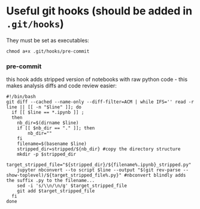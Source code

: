 # Useful git hooks (should be added in `.git/hooks`)

They must be set as executables:

```
chmod a+x .git/hooks/pre-commit
```

### pre-commit

this hook adds stripped version of notebooks with raw python code - this makes analysis diffs and code review easier:

```
#!/bin/bash
git diff --cached --name-only --diff-filter=ACM | while IFS='' read -r line || [[ -n "$line" ]]; do
  if [[ $line == *.ipynb ]] ;
  then
    nb_dir=$(dirname $line)
    if [[ $nb_dir == "." ]]; then
        nb_dir=""
    fi
    filename=$(basename $line)
    stripped_dir=stripped/${nb_dir} #copy the directory structure
    mkdir -p $stripped_dir
    target_stripped_file="${stripped_dir}/${filename%.ipynb}_stripped.py"
    jupyter nbconvert --to script $line --output "$(git rev-parse --show-toplevel)/${target_stripped_file%.py}" #nbconvert blindly adds the suffix .py to the filename...
    sed -i 's/\\n/\n/g' $target_stripped_file
    git add $target_stripped_file
  fi
done
```